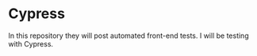 # Cypress
 In this repository they will post automated front-end tests. I will be testing with Cypress.
